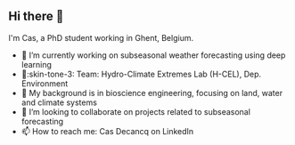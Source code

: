 ## Hi there 👋

I'm Cas, a PhD student working in Ghent, Belgium.

- 🔭 I’m currently working on subseasonal weather forecasting using deep learning
- :muscle::skin-tone-3: Team: Hydro-Climate Extremes Lab (H-CEL), Dep. Environment
- 🌱 My background is in bioscience engineering, focusing on land, water and climate systems
- 👯 I’m looking to collaborate on projects related to subseasonal forecasting
- 📫 How to reach me: Cas Decancq on LinkedIn
